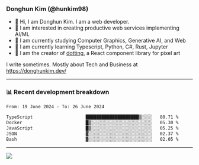 ### Donghun Kim (@hunkim98)

- 👋 Hi, I am Donghun Kim. I am a web developer. 
- 🤔 I am interested in creating productive web services implementing AI/ML
- 🔭 I am currently studying Computer Graphics, Generative AI, and Web 
- 🌱 I am currently learning Typescript, Python, C#, Rust, Jupyter
- 🎨 I am the creator of [dotting](https://github.com/hunkim98/dotting), a React component library for pixel art

I write sometimes. Mostly about Tech and Business at https://donghunkim.dev/

---
### 📊 Recent development breakdown
<!--START_SECTION:waka-->

```txt
From: 19 June 2024 - To: 26 June 2024

TypeScript                    ████████████████████▒░░░░   80.71 %
Docker                        █▒░░░░░░░░░░░░░░░░░░░░░░░   05.30 %
JavaScript                    █▒░░░░░░░░░░░░░░░░░░░░░░░   05.25 %
JSON                          ▓░░░░░░░░░░░░░░░░░░░░░░░░   02.37 %
Bash                          ▓░░░░░░░░░░░░░░░░░░░░░░░░   02.05 %
```

<!--END_SECTION:waka-->
---

<!-- <div align='center'> -->
  <img align="center" src="https://github-readme-stats.vercel.app/api?username=hunkim98&theme=dark&show_icons=true"/>
<!-- </div> -->
<!--
**hunkim98/hunkim98** is a ✨ _special_ ✨ repository because its `README.md` (this file) appears on your GitHub profile.

Here are some ideas to get you started:

- 🔭 I’m currently working on ...
- 🌱 I’m currently learning ...
- 👯 I’m looking to collaborate on ...
- 🤔 I’m looking for help with ...
- 💬 Ask me about ...
- 📫 How to reach me: ...
- 😄 Pronouns: ...
- ⚡ Fun fact: ...
-->

